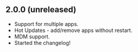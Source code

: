 ## 2.0.0 (unreleased) ##

  * Support for multiple apps.
  * Hot Updates - add/remove apps without restart.
  * MDM support.
  * Started the changelog!